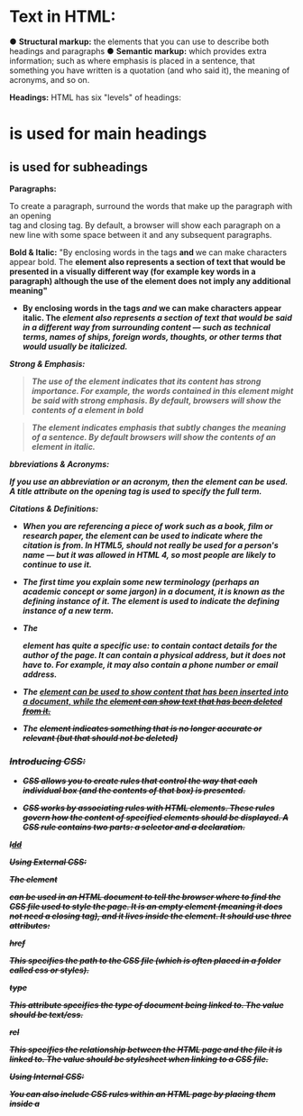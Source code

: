 # Text in HTML:
● **Structural markup:** the elements that you can use to 
describe both headings and paragraphs
● **Semantic markup:** which provides extra information; such 
as where emphasis is placed in a sentence, that something 
you have written is a quotation (and who said it), the 
meaning of acronyms, and so on.

**Headings:**
HTML has six "levels" of 
headings:
<h1> is used for main headings
<h2> is used for subheadings</h2>

**Paragraphs:**



To create a paragraph, surround 
the words that make up the 
paragraph with an opening  
tag and closing tag.
By default, a browser will show 
each paragraph on a new line 
with some space between it and 
any subsequent paragraphs.

**Bold & Italic:**
"By enclosing words in the tags 
<b> and </b> we can make 
characters appear bold.
The <b> element also represents 
a section of text that would be 
presented in a visually different 
way (for example key words in a 
paragraph) although the use of 
the <b> element does not imply 
any additional meaning"

* By enclosing words in the tags 
<i> and </i> we can make 
characters appear italic.
The <i> element also represents 
a section of text that would be 
said in a different way from 
surrounding content — such as 
technical terms, names of ships, 
foreign words, thoughts, or other 
terms that would usually be 
italicized.

**Strong & Emphasis:**

> The use of the <strong>
element indicates that its 
content has strong importance. 
For example, the words 
contained in this element might 
be said with strong emphasis.
By default, browsers will show 
the contents of a <strong>
element in bold

> The <em> element indicates 
emphasis that subtly changes 
the meaning of a sentence.
By default browsers will show 
the contents of an <em> element 
in italic.

**bbreviations & 
Acronyms:**

If you use an abbreviation or 
an acronym, then the <abbr>
element can be used. A title
attribute on the opening tag is 
used to specify the full term.

**Citations &
Definitions:**

* When you are referencing a 
piece of work such as a book, 
film or research paper, the 
<cite> element can be used 
to indicate where the citation is 
from.
In HTML5, <cite> should not 
really be used for a person's 
name — but it was allowed in 
HTML 4, so most people are 
likely to continue to use it.

* The first time you explain some 
new terminology (perhaps an 
academic concept or some 
jargon) in a document, it is 
known as the defining instance 
of it.
The <dfn> element is used to 
indicate the defining instance of 
a new term.

* The <address> element has 
quite a specific use: to contain 
contact details for the author of 
the page.
It can contain a physical address, 
but it does not have to. For 
example, it may also contain a 
phone number or email address.

* The <ins> element can be used 
to show content that has been 
inserted into a document, while 
the <del> element can show text 
that has been deleted from it.

* The <s> element indicates 
something that is no longer 
accurate or relevant (but that 
should not be deleted)

### Introducing CSS:

* CSS allows you to create rules that control the 
way that each individual box (and the contents 
of that box) is presented.

* CSS works by associating rules with HTML elements. These rules govern 
how the content of specified elements should be displayed. A CSS rule 
contains two parts: a selector and a declaration.

I[dd](https://miro.medium.com/max/3840/1*naFDyXh9iGtmvNRhhFY-og.png)

**Using External CSS:**

The <link> element 

can be used 
in an HTML document to tell the 
browser where to find the CSS 
file used to style the page. It is an 
empty element (meaning it does 
not need a closing tag), and it 
lives inside the <head> element. 
It should use three attributes:

href

This specifies the path to the 
CSS file (which is often placed in 
a folder called css or styles).

type

This attribute specifies the type 
of document being linked to. The 
value should be text/css.

rel

This specifies the relationship 
between the HTML page and 
the file it is linked to. The value 
should be stylesheet when 
linking to a CSS file.

**Using Internal CSS:**

You can also include CSS rules 
within an HTML page by placing 
them inside a <style> element, 
which usually sits inside the 
<head> element of the page. 
The <style> element should use 
the type attribute to indicate 
that the styles are specified in 
CSS. The value should be text/
css.

**CSS Selectors:**

![dd](https://cf.ppt-online.org/files/slide/k/Kbp3XcismqFREgGuz9OBIWY1vDx6MwHVeZQjC5/slide-8.jpg)


**Why use External Style Sheets?**

* When building a website there are several advantages to placing your 
CSS rules in a separate style sheet.

* Sometimes you might consider placing CSS rules in the same page as 
your HTML code.

###  BASIC JAVASCRIPT INSTRUCTION:

**STATEMENTS:**

A script is a series of instructions that a computer can follow one-by-one. 
Each individual instruction or step is known as a statement. 
Statements should end with a semicolon.

* STATEMENTS ARE INSTRUCTIONS AND 
EACH ONE STARTS ON A NEW LINE 

* Some statements are surrounded by curly braces; 
these are known as code blocks. The closing curly 
brace is not followed by a semicolon. 

**Comments:**

You should write comments to explain what your code does. 
They help make your code easier to read and understand. 
This can help you and others who read your code. 

> To write a comment that stretches over more than 
one line, you use a multi-line comment, starting with 
the /* characters and ending with the */ characters. 
Anything between these characters is not processed· 
by the JavaScript interpreter.

**WHAT IS A VARIABLE?** 

A script will have to temporarily 
store the bits of information it 
needs to do its job. It can store this 
data in variables.

- A variable is a good name for this 
concept because the data stored 
in a variable can change (or vary) 
each time a script runs.

**DATA TYPES:**

* **NUMERIC DATA TYPE :**

The numeric data type handles 
numbers.

* **STRING DATA TYPE :**

The strings data type consists of 
letters and other characters.

* **BOOLEAN DATA TYPE:**

Boolean data types can have one 
of two values: true or false.

**ARRAYS**

An array is a special type of variable. It doesn't 
just store one value; it stores a list of values. 
You should consider using an 
array whenever you are working 
with a list or a set of values that 
are related to each other. 
Arrays are especially helpful 
when you do not know how 
many items a list will contain 
because, when you create the 
array, you do not need to specify 
how many values it will hold. 
If you don't know how many 
items a list will contain, rather 
than creating enough variables 
for a long list (when you might 
only use a small percentage 
of them), using an array is 
considered a better solution. 

**ARITHMETI C OPERATORS:**

![dd](https://www.devopsschool.com/blog/wp-content/uploads/2020/07/JavaScript-Arithmatic-Operators.png)

* A script is made up of a series of statements. Each 
statement is like a step in a recipe. 


* Scripts contain very precise instructions. For example, 
you might specify that a value must be remembered 
before creating a calculation using that value. 

* Variables are used to temporarily store pieces of 
information used in the script. 

* Arrays are special types of variables that store more 
than one piece of related information. 

* JavaScript distinguishes between numbers (0-9), 
strings (text), and Boolean values (true or false).


* Expressions evaluate into a single value.

**USING COMPARISON OPERATORS**

Comparison operators — operators that compare values and return true or false. The operators include: >, <, >=, <=, ===, and !==.
Logical operators — operators that combine multiple boolean expressions or values and provide a single boolean output. The operators include: &&, ||, and !.

**Comparison Operators**

You may be familiar with comparison operators from math class. Let’s make sure there aren’t any gaps in your knowledge.

Less than (<) — returns true if the value on the left is less than the value on the right, otherwise it returns false.
Greater than (>) — returns true if the value on the left is greater than the value on the right, otherwise it returns false.
Less than or equal to (<=) — returns true if the value on the left is less than or equal to the value on the right, otherwise it returns false.
Greater than or equal to (>=) — returns true if the value on the left is greater than or equal to the value on the right, otherwise it returns false.
Equal to (===) — returns true if the value on the left is equal to the value on the right, otherwise it returns false.
Not equal to (!==) — returns true if the value on the left is not equal to the value on the right, otherwise it returns false.

**Logical Operators:**

Comparison operators allow us to assert the equality of a statement with JavaScript. For example, we can assert whether two values or expressions are equal with ===, or, whether one value is greater than another with >.

There are scenarios, however, in which we must assert whether multiple values or expressions are true. In JavaScript, we can use logical operators to make these assertions.

&& (and) — This operator will be truthy (act like true) if and only if the expressions on both sides of it are true.
|| (or) — This operator will be truthy if the expression on either side of it is true. Otherwise, it will be falsy (act like false).


**USING IF STATEMENTS:**


**Use if** to specify a block of code to be executed, if a specified condition is true.
**Use else** to specify a block of code to be executed, if the same condition is false.
**Use else if** to specify a new condition to test, if the first condition is false.













